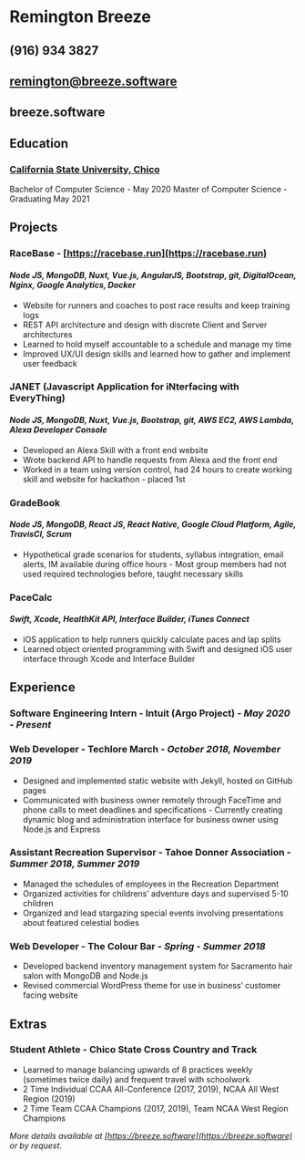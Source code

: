 # Remington Breeze

## (916) 934 3827
## remington@breeze.software 
## breeze.software

## Education
### [California State University, Chico](https://csuchico.edu)
Bachelor of Computer Science - May 2020
Master of Computer Science - Graduating May 2021

## Projects
### RaceBase - [https://racebase.run](https://racebase.run)
#### *Node JS, MongoDB, Nuxt, Vue.js, AngularJS, Bootstrap, git, DigitalOcean, Nginx, Google Analytics, Docker*

- Website for runners and coaches to post race results and keep training logs
- REST API architecture and design with discrete Client and Server architectures
- Learned to hold myself accountable to a schedule and manage my time
- Improved UX/UI design skills and learned how to gather and implement user feedback

### JANET (Javascript Application for iNterfacing with EveryThing)
#### *Node JS, MongoDB, Nuxt, Vue.js, Bootstrap, git, AWS EC2, AWS Lambda, Alexa Developer Console*

- Developed an Alexa Skill with a front end website
- Wrote backend API to handle requests from Alexa and the front end
- Worked in a team using version control, had 24 hours to create working skill and website for hackathon - placed 1st

### GradeBook
#### *Node JS, MongoDB, React JS, React Native, Google Cloud Platform, Agile, TravisCI, Scrum*

- Hypothetical grade scenarios for students, syllabus integration, email alerts, IM available during office hours - Most group members had not used required technologies before, taught necessary skills

### PaceCalc
#### *Swift, Xcode, HealthKit API, Interface Builder, iTunes Connect*
- iOS application to help runners quickly calculate paces and lap splits
- Learned object oriented programming with Swift and designed iOS user interface through Xcode and Interface Builder

## Experience
### Software Engineering Intern - Intuit (Argo Project) -  *May 2020 - Present*

### Web Developer - Techlore March - *October 2018, November 2019*

- Designed and implemented static website with Jekyll, hosted on GitHub pages
- Communicated with business owner remotely through FaceTime and phone calls to meet deadlines and specifications - Currently creating dynamic blog and administration interface for business owner using Node.js and Express

### Assistant Recreation Supervisor - Tahoe Donner Association - *Summer 2018, Summer 2019*

- Managed the schedules of employees in the Recreation Department
- Organized activities for childrens’ adventure days and supervised 5-10 children
- Organized and lead stargazing special events involving presentations about featured celestial bodies

### Web Developer - The Colour Bar - *Spring - Summer 2018*

- Developed backend inventory management system for Sacramento hair salon with MongoDB and Node.js
- Revised commercial WordPress theme for use in business’ customer facing website

## Extras
### Student Athlete - Chico State Cross Country and Track

- Learned to manage balancing upwards of 8 practices weekly (sometimes twice daily) and frequent travel with schoolwork 
- 2 Time Individual CCAA All-Conference (2017, 2019), NCAA All West Region (2019)
- 2 Time Team CCAA Champions (2017, 2019), Team NCAA West Region Champions


*More details available at [https://breeze.software](https://breeze.software) or by request.*

